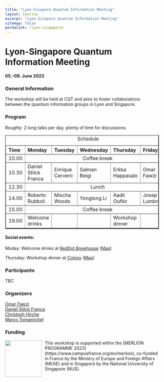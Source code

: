 ```yaml
---
title: "Lyon-Sinapore Quantum Information Meeting"
layout: textlay
excerpt: "Lyon-Sinapore Quantum Information Meeting"
sitemap: false
permalink: /lyon-singapore/
---
```


# Lyon-Singapore Quantum Information Meeting
#### 05.-09. June 2023

### General Information
The workshop will be held at CQT and aims to foster collaborations between the quantum information groups in Lyon and Singapore. 

### Program 
Roughly: 2 long talks per day, plenty of time for discussions. 


<table border=2 cellpadding=30 cellspacing=10>
  <caption>Schedule</caption>
	<colgroup span="6">
	<col width="9%" >
	<col width="19%" >
	<col width="18%" >
	<col width="18%" >
	<col width="18%" >
	<col width="18%" >
	</colgroup>
<thead>
	<tr class="header">
	 <th align="left">Time</th>
   	 <th align="left">Monday</th>
   	 <th align="left">Tuesday</th>
	 <th align="left">Wednesday</th>
	 <th align="left">Thursday</th>
	 <th align="left">Friday</th>
	</tr>
</thead>
<tbody>
  <tr>
    <td>10.00</td>
    <td align="center" colspan="5">Coffee break</td>
  </tr>
  <tr>
        <td align="left">10.30</td>
        <td align="left">Daniel Stilck Franca</td>
	<td align="left">Enrique Cervero</td>
	<td align="left">Salman Beigi</td>
	<td align="left">Erkka Happasalo</td>
	<td align="left">Omar Fawzi</td>
  </tr>
  <tr>
    <td>12.30</td>
    <td align="center" colspan="5">Lunch</td>
  </tr>
  <tr>
    	<td>14.00</td>
    	<td>Roberto Rubboli</td>
	<td>Mischa Woods</td>
	<td>Yonglong Li</td>
	<td>Aadil Oufkir</td>
	<td>Josep Lumbreras</td>
  </tr>
  <tr>
    	<td>15.00</td>
   	<td align="center" colspan="5">Coffee break</td>
  </tr>
  <tr>
    	<td>19.00</td>
    	<td>Welcome drinks</td>
	<td> </td>
	<td> </td>
	<td> Workshop dinner </td>
	<td> </td>
  </tr>
</tbody>
</table>


#### Social events: 
Moday: Welcome drinks at [RedDot Brewhouse](https://reddotbrewhouse.com.sg/pages/menu) ([Map](https://goo.gl/maps/4mvNbwfei1dazjtr7)) <br />

Thursday: Workshop dinner at [Colony](https://www.ritzcarlton.com/en/hotels/singapore/dining/colony/menu) ([Map](https://goo.gl/maps/gsbyhV6APN4kfWZu9)) <br />

### Participants
TBC

### Organizers
[Omar Fawzi](https://perso.ens-lyon.fr/omar.fawzi/) <br />
[Daniel Stilck Franca](https://danielstilckfranca.eu) <br />
[Christoph Hirche](https://christophhirche.github.io/ChristophHirche/) <br />
[Marco Tomamichel](https://marcotom.info)

### Funding

<p style="margin-bottom:3cm;">
<img style="float: left;margin:0 10px 10px 0" src="{{ site.url }}{{ site.baseurl }}/images/Merlion.png"  width="120"> 
This workshop is supported within the [MERLION PROGRAMME 2023](https://www.campusfrance.org/en/merlion), co-funded in France by the Ministry of Europe and Foreign Affairs (MEAE) and in Singapore by the National University of Singapore (NUS). <br />
</p>






